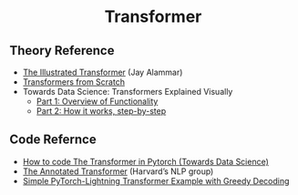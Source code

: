 <h1 align="center">Transformer</h1>

## Theory Reference

- [The Illustrated Transformer](http://jalammar.github.io/illustrated-transformer/) (Jay Alammar)
- [Transformers from Scratch](http://peterbloem.nl/blog/transformers)
- Towards Data Science: Transformers Explained Visually
  - [Part 1: Overview of Functionality](https://towardsdatascience.com/transformers-explained-visually-part-1-overview-of-functionality-95a6dd460452)
  - [Part 2: How it works, step-by-step](https://towardsdatascience.com/transformers-explained-visually-part-2-how-it-works-step-by-step-b49fa4a64f34)


## Code Refernce
- [How to code The Transformer in Pytorch (Towards Data Science)](https://towardsdatascience.com/how-to-code-the-transformer-in-pytorch-24db27c8f9ec)
- [The Annotated Transformer](http://nlp.seas.harvard.edu/2018/04/03/attention.html) (Harvard’s NLP group)
- [Simple PyTorch-Lightning Transformer Example with Greedy Decoding](https://colab.research.google.com/drive/1swXWW5sOLW8zSZBaQBYcGQkQ_Bje_bmI)
